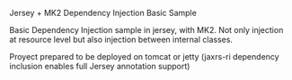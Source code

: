 Jersey + MK2 Dependency Injection Basic Sample

Basic Dependency Injection sample in jersey, with MK2. Not only injection at resource level but also injection between internal classes.

Proyect prepared to be deployed on tomcat or jetty (<artifactId>jaxrs-ri</artifactId> dependency inclusion enables full Jersey annotation support)
